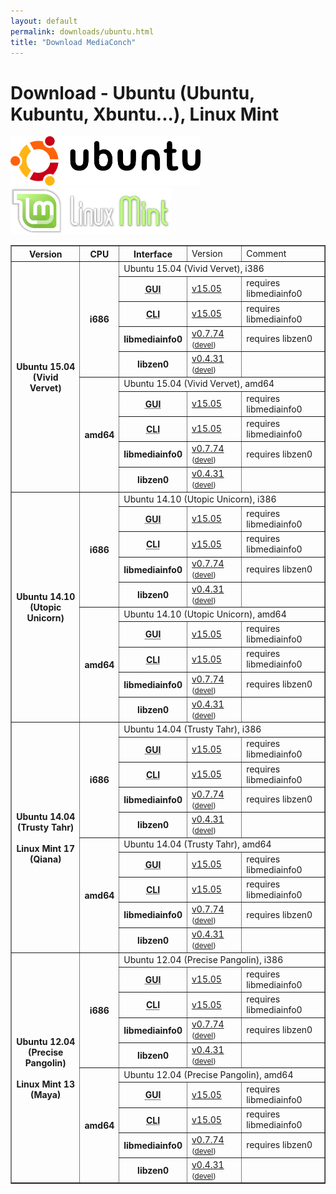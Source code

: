 ```yaml
---
layout: default
permalink: downloads/ubuntu.html
title: "Download MediaConch"
---
```


# Download - Ubuntu (Ubuntu, Kubuntu, Xbuntu...), Linux Mint

<img src="images/Ubuntu.png" width="304" height="79" alt="Ubuntu"><img src="images/Linux_Mint.png" width="256" height="75" alt="Linux Mint"><br/>
 
<table border="1">
<tr class="table-header">
    <th>Version</th>
    <th>CPU</th>
    <th>Interface</th>
    <td>Version</td>
    <td>Comment</td>
</tr>
<tr>
    <th rowspan="10">Ubuntu 15.04<br/>(Vivid Vervet)</th>
    <th rowspan="5">i686</th>
    <td class="table-OS" colspan="3" id="15.04.i386">Ubuntu 15.04 (Vivid Vervet), i386</td>
</tr>
<tr>
    <th><abbr title="Graphical User Interface">GUI</abbr></th>
    <td><a href="http://mediaarea.net/download/binary/mediaconch-gui/15.05.0/mediaconch-gui_15.05.0-1_i386.xUbuntu_15.04.deb">v15.05</a></td>
    <td>requires libmediainfo0</td>
</tr>
<tr>
    <th><abbr title="Command Line Interface">CLI</abbr></th>
    <td><a href="http://mediaarea.net/download/binary/mediaconch/15.05.0/mediaconch_15.05.0-1_i386.xUbuntu_15.04.deb">v15.05</a></td>
    <td>requires libmediainfo0</td>
</tr>
<tr>
    <th>libmediainfo0</th>
    <td><a href="http://mediaarea.net/download/binary/libmediainfo0/0.7.74/libmediainfo0_0.7.74-1_i386.xUbuntu_15.04.deb">v0.7.74</a><small> (<a href="http://mediaarea.net/download/binary/libmediainfo0/0.7.74/libmediainfo-dev_0.7.74-1_i386.xUbuntu_15.04.deb">devel</a>)</small></td>
    <td>requires libzen0</td>
</tr>
<tr>
    <th>libzen0</th>
    <td><a href="http://mediaarea.net/download/binary/libzen0/0.4.31/libzen0_0.4.31-1_i386.xUbuntu_15.04.deb">v0.4.31</a><small> (<a href="http://mediaarea.net/download/binary/libzen0/0.4.31/libzen-dev_0.4.31-1_i386.xUbuntu_15.04.deb">devel</a>)</small></td>
    <td>&nbsp;</td>
</tr>
<tr>
    <th rowspan="5">amd64</th>
    <td class="table-OS" colspan="3" id="15.04.amd64">Ubuntu 15.04 (Vivid Vervet), amd64</td>
</tr>
<tr>
    <th><abbr title="Graphical User Interface">GUI</abbr></th>
    <td><a href="http://mediaarea.net/download/binary/mediaconch-gui/15.05.0/mediaconch-gui_15.05.0-1_amd64.xUbuntu_15.04.deb">v15.05</a></td>
    <td>requires libmediainfo0</td>
</tr>
<tr>
    <th><abbr title="Command Line Interface">CLI</abbr></th>
    <td><a href="http://mediaarea.net/download/binary/mediaconch/15.05.0/mediaconch_15.05.0-1_amd64.xUbuntu_15.04.deb">v15.05</a></td>
    <td>requires libmediainfo0</td>
</tr>
<tr>
    <th>libmediainfo0</th>
    <td><a href="http://mediaarea.net/download/binary/libmediainfo0/0.7.74/libmediainfo0_0.7.74-1_amd64.xUbuntu_15.04.deb">v0.7.74</a><small> (<a href="http://mediaarea.net/download/binary/libmediainfo0/0.7.74/libmediainfo-dev_0.7.74-1_amd64.xUbuntu_15.04.deb">devel</a>)</small></td>
    <td>requires libzen0</td>
</tr>
<tr>
    <th>libzen0</th>
    <td><a href="http://mediaarea.net/download/binary/libzen0/0.4.31/libzen0_0.4.31-1_amd64.xUbuntu_15.04.deb">v0.4.31</a><small> (<a href="http://mediaarea.net/download/binary/libzen0/0.4.31/libzen-dev_0.4.31-1_amd64.xUbuntu_15.04.deb">devel</a>)</small></td>
    <td>&nbsp;</td>
</tr>
<tr>
    <th rowspan="10">Ubuntu 14.10<br/>(Utopic Unicorn)</th>
    <th rowspan="5">i686</th>
    <td class="table-OS" colspan="3" id="14.10.i386">Ubuntu 14.10 (Utopic Unicorn), i386</td>
</tr>
<tr>
    <th><abbr title="Graphical User Interface">GUI</abbr></th>
    <td><a href="http://mediaarea.net/download/binary/mediaconch-gui/15.05.0/mediaconch-gui_15.05.0-1_i386.xUbuntu_14.10.deb">v15.05</a></td>
    <td>requires libmediainfo0</td>
</tr>
<tr>
    <th><abbr title="Command Line Interface">CLI</abbr></th>
    <td><a href="http://mediaarea.net/download/binary/mediaconch/15.05.0/mediaconch_15.05.0-1_i386.xUbuntu_14.10.deb">v15.05</a></td>
    <td>requires libmediainfo0</td>
</tr>
<tr>
    <th>libmediainfo0</th>
    <td><a href="http://mediaarea.net/download/binary/libmediainfo0/0.7.74/libmediainfo0_0.7.74-1_i386.xUbuntu_14.10.deb">v0.7.74</a><small> (<a href="http://mediaarea.net/download/binary/libmediainfo0/0.7.74/libmediainfo-dev_0.7.74-1_i386.xUbuntu_14.10.deb">devel</a>)</small></td>
    <td>requires libzen0</td>
</tr>
<tr>
    <th>libzen0</th>
    <td><a href="http://mediaarea.net/download/binary/libzen0/0.4.31/libzen0_0.4.31-1_i386.xUbuntu_14.10.deb">v0.4.31</a><small> (<a href="http://mediaarea.net/download/binary/libzen0/0.4.31/libzen-dev_0.4.31-1_i386.xUbuntu_14.10.deb">devel</a>)</small></td>
    <td>&nbsp;</td>
</tr>
<tr>
    <th rowspan="5">amd64</th>
    <td class="table-OS" colspan="3" id="14.10.amd64">Ubuntu 14.10 (Utopic Unicorn), amd64</td>
</tr>
<tr>
    <th><abbr title="Graphical User Interface">GUI</abbr></th>
    <td><a href="http://mediaarea.net/download/binary/mediaconch-gui/15.05.0/mediaconch-gui_15.05.0-1_amd64.xUbuntu_14.10.deb">v15.05</a></td>
    <td>requires libmediainfo0</td>
</tr>
<tr>
    <th><abbr title="Command Line Interface">CLI</abbr></th>
    <td><a href="http://mediaarea.net/download/binary/mediaconch/15.05.0/mediaconch_15.05.0-1_amd64.xUbuntu_14.10.deb">v15.05</a></td>
    <td>requires libmediainfo0</td>
</tr>
<tr>
    <th>libmediainfo0</th>
    <td><a href="http://mediaarea.net/download/binary/libmediainfo0/0.7.74/libmediainfo0_0.7.74-1_amd64.xUbuntu_14.10.deb">v0.7.74</a><small> (<a href="http://mediaarea.net/download/binary/libmediainfo0/0.7.74/libmediainfo-dev_0.7.74-1_amd64.xUbuntu_14.10.deb">devel</a>)</small></td>
    <td>requires libzen0</td>
</tr>
<tr>
    <th>libzen0</th>
    <td><a href="http://mediaarea.net/download/binary/libzen0/0.4.31/libzen0_0.4.31-1_amd64.xUbuntu_14.10.deb">v0.4.31</a><small> (<a href="http://mediaarea.net/download/binary/libzen0/0.4.31/libzen-dev_0.4.31-1_amd64.xUbuntu_14.10.deb">devel</a>)</small></td>
    <td>&nbsp;</td>
</tr>
<tr>
    <th rowspan="10">Ubuntu 14.04<br/>(Trusty Tahr)<br/><br/>Linux Mint 17<br/>(Qiana)</th>
    <th rowspan="5">i686</th>
    <td class="table-OS" colspan="3" id="14.04.i386">Ubuntu 14.04 (Trusty Tahr), i386</td>
</tr>
<tr>
    <th><abbr title="Graphical User Interface">GUI</abbr></th>
    <td><a href="http://mediaarea.net/download/binary/mediaconch-gui/15.05.0/mediaconch-gui_15.05.0-1_i386.Debian_7.0.deb">v15.05</a></td>
    <td>requires libmediainfo0</td>
</tr>
<tr>
    <th><abbr title="Command Line Interface">CLI</abbr></th>
    <td><a href="http://mediaarea.net/download/binary/mediaconch/15.05.0/mediaconch_15.05.0-1_i386.Debian_7.0.deb">v15.05</a></td>
    <td>requires libmediainfo0</td>
</tr>
<tr>
    <th>libmediainfo0</th>
    <td><a href="http://mediaarea.net/download/binary/libmediainfo0/0.7.74/libmediainfo0_0.7.74-1_i386.xUbuntu_14.04.deb">v0.7.74</a><small> (<a href="http://mediaarea.net/download/binary/libmediainfo0/0.7.74/libmediainfo-dev_0.7.74-1_i386.xUbuntu_14.04.deb">devel</a>)</small></td>
    <td>requires libzen0</td>
</tr>
<tr>
    <th>libzen0</th>
    <td><a href="http://mediaarea.net/download/binary/libzen0/0.4.31/libzen0_0.4.31-1_i386.xUbuntu_14.04.deb">v0.4.31</a><small> (<a href="http://mediaarea.net/download/binary/libzen0/0.4.31/libzen-dev_0.4.31-1_i386.xUbuntu_14.04.deb">devel</a>)</small></td>
    <td>&nbsp;</td>
</tr>
<tr>
    <th rowspan="5">amd64</th>
    <td class="table-OS" colspan="3" id="14.04.amd64">Ubuntu 14.04 (Trusty Tahr), amd64</td>
</tr>
<tr>
    <th><abbr title="Graphical User Interface">GUI</abbr></th>
    <td><a href="http://mediaarea.net/download/binary/mediaconch-gui/15.05.0/mediaconch-gui_15.05.0-1_amd64.Debian_7.0.deb">v15.05</a></td>
    <td>requires libmediainfo0</td>
</tr>
<tr>
    <th><abbr title="Command Line Interface">CLI</abbr></th>
    <td><a href="http://mediaarea.net/download/binary/mediaconch/15.05.0/mediaconch_15.05.0-1_amd64.Debian_7.0.deb">v15.05</a></td>
    <td>requires libmediainfo0</td>
</tr>
<tr>
    <th>libmediainfo0</th>
    <td><a href="http://mediaarea.net/download/binary/libmediainfo0/0.7.74/libmediainfo0_0.7.74-1_amd64.xUbuntu_14.04.deb">v0.7.74</a><small> (<a href="http://mediaarea.net/download/binary/libmediainfo0/0.7.74/libmediainfo-dev_0.7.74-1_amd64.xUbuntu_14.04.deb">devel</a>)</small></td>
    <td>requires libzen0</td>
</tr>
<tr>
    <th>libzen0</th>
    <td><a href="http://mediaarea.net/download/binary/libzen0/0.4.31/libzen0_0.4.31-1_amd64.xUbuntu_14.04.deb">v0.4.31</a><small> (<a href="http://mediaarea.net/download/binary/libzen0/0.4.31/libzen-dev_0.4.31-1_amd64.xUbuntu_14.04.deb">devel</a>)</small></td>
    <td>&nbsp;</td>
</tr>
<tr>
    <th rowspan="10">Ubuntu 12.04<br/>(Precise Pangolin)<br/><br/>Linux Mint 13<br/>(Maya)</th>
    <th rowspan="5">i686</th>
    <td class="table-OS" colspan="3" id="12.04.i386">Ubuntu 12.04 (Precise Pangolin), i386</td>
</tr>
<tr>
    <th><abbr title="Graphical User Interface">GUI</abbr></th>
    <td><a href="http://mediaarea.net/download/binary/mediaconch-gui/15.05.0/mediaconch-gui_15.05.0-1_i386.xUbuntu_12.04.deb">v15.05</a></td>
    <td>requires libmediainfo0</td>
</tr>
<tr>
    <th><abbr title="Command Line Interface">CLI</abbr></th>
    <td><a href="http://mediaarea.net/download/binary/mediaconch/15.05.0/mediaconch_15.05.0-1_i386.xUbuntu_12.04.deb">v15.05</a></td>
    <td>requires libmediainfo0</td>
</tr>
<tr>
    <th>libmediainfo0</th>
    <td><a href="http://mediaarea.net/download/binary/libmediainfo0/0.7.74/libmediainfo0_0.7.74-1_i386.xUbuntu_12.04.deb">v0.7.74</a><small> (<a href="http://mediaarea.net/download/binary/libmediainfo0/0.7.74/libmediainfo-dev_0.7.74-1_i386.xUbuntu_12.04.deb">devel</a>)</small></td>
    <td>requires libzen0</td>
</tr>
<tr>
    <th>libzen0</th>
    <td><a href="http://mediaarea.net/download/binary/libzen0/0.4.31/libzen0_0.4.31-1_i386.xUbuntu_12.04.deb">v0.4.31</a><small> (<a href="http://mediaarea.net/download/binary/libzen0/0.4.31/libzen-dev_0.4.31-1_i386.xUbuntu_12.04.deb">devel</a>)</small></td>
    <td>&nbsp;</td>
</tr>
<tr>
    <th rowspan="5">amd64</th>
    <td class="table-OS" colspan="3" id="12.04.amd64">Ubuntu 12.04 (Precise Pangolin), amd64</td>
</tr>
<tr>
    <th><abbr title="Graphical User Interface">GUI</abbr></th>
    <td><a href="http://mediaarea.net/download/binary/mediaconch-gui/15.05.0/mediaconch-gui_15.05.0-1_amd64.xUbuntu_12.04.deb">v15.05</a></td>
    <td>requires libmediainfo0</td>
</tr>
<tr>
    <th><abbr title="Command Line Interface">CLI</abbr></th>
    <td><a href="http://mediaarea.net/download/binary/mediaconch/15.05.0/mediaconch_15.05.0-1_amd64.xUbuntu_12.04.deb">v15.05</a></td>
    <td>requires libmediainfo0</td>
</tr>
<tr>
    <th>libmediainfo0</th>
    <td><a href="http://mediaarea.net/download/binary/libmediainfo0/0.7.74/libmediainfo0_0.7.74-1_amd64.xUbuntu_12.04.deb">v0.7.74</a><small> (<a href="http://mediaarea.net/download/binary/libmediainfo0/0.7.74/libmediainfo-dev_0.7.74-1_amd64.xUbuntu_12.04.deb">devel</a>)</small></td>
    <td>requires libzen0</td>
</tr>
<tr>
    <th>libzen0</th>
    <td><a href="http://mediaarea.net/download/binary/libzen0/0.4.31/libzen0_0.4.31-1_amd64.xUbuntu_12.04.deb">v0.4.31</a><small> (<a href="http://mediaarea.net/download/binary/libzen0/0.4.31/libzen-dev_0.4.31-1_amd64.xUbuntu_12.04.deb">devel</a>)</small></td>
    <td>&nbsp;</td>
</tr>

